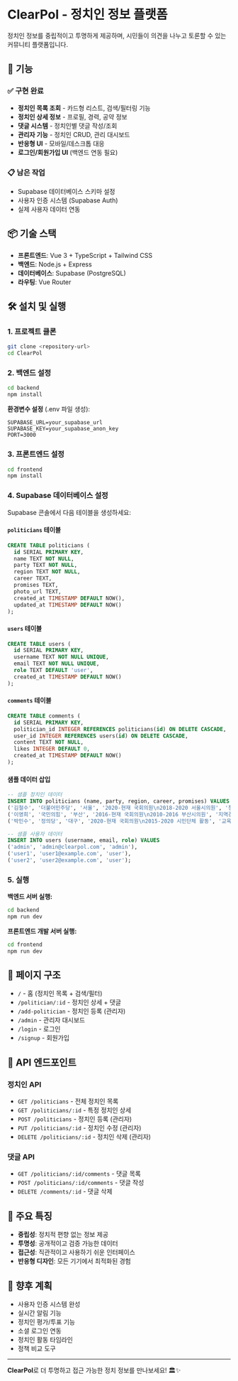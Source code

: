 # ClearPol - 정치인 정보 플랫폼

정치인 정보를 중립적이고 투명하게 제공하며, 시민들이 의견을 나누고 토론할 수 있는 커뮤니티 플랫폼입니다.

## 🚀 기능

### ✅ 구현 완료

- **정치인 목록 조회** - 카드형 리스트, 검색/필터링 기능
- **정치인 상세 정보** - 프로필, 경력, 공약 정보
- **댓글 시스템** - 정치인별 댓글 작성/조회
- **관리자 기능** - 정치인 CRUD, 관리 대시보드
- **반응형 UI** - 모바일/데스크톱 대응
- **로그인/회원가입 UI** (백엔드 연동 필요)

### 📋 남은 작업

- Supabase 데이터베이스 스키마 설정
- 사용자 인증 시스템 (Supabase Auth)
- 실제 사용자 데이터 연동

## 📦 기술 스택

- **프론트엔드**: Vue 3 + TypeScript + Tailwind CSS
- **백엔드**: Node.js + Express
- **데이터베이스**: Supabase (PostgreSQL)
- **라우팅**: Vue Router

## 🛠️ 설치 및 실행

### 1. 프로젝트 클론

```bash
git clone <repository-url>
cd ClearPol
```

### 2. 백엔드 설정

```bash
cd backend
npm install
```

**환경변수 설정** (.env 파일 생성):

```env
SUPABASE_URL=your_supabase_url
SUPABASE_KEY=your_supabase_anon_key
PORT=3000
```

### 3. 프론트엔드 설정

```bash
cd frontend
npm install
```

### 4. Supabase 데이터베이스 설정

Supabase 콘솔에서 다음 테이블을 생성하세요:

#### `politicians` 테이블

```sql
CREATE TABLE politicians (
  id SERIAL PRIMARY KEY,
  name TEXT NOT NULL,
  party TEXT NOT NULL,
  region TEXT NOT NULL,
  career TEXT,
  promises TEXT,
  photo_url TEXT,
  created_at TIMESTAMP DEFAULT NOW(),
  updated_at TIMESTAMP DEFAULT NOW()
);
```

#### `users` 테이블

```sql
CREATE TABLE users (
  id SERIAL PRIMARY KEY,
  username TEXT NOT NULL UNIQUE,
  email TEXT NOT NULL UNIQUE,
  role TEXT DEFAULT 'user',
  created_at TIMESTAMP DEFAULT NOW()
);
```

#### `comments` 테이블

```sql
CREATE TABLE comments (
  id SERIAL PRIMARY KEY,
  politician_id INTEGER REFERENCES politicians(id) ON DELETE CASCADE,
  user_id INTEGER REFERENCES users(id) ON DELETE CASCADE,
  content TEXT NOT NULL,
  likes INTEGER DEFAULT 0,
  created_at TIMESTAMP DEFAULT NOW()
);
```

#### 샘플 데이터 삽입

```sql
-- 샘플 정치인 데이터
INSERT INTO politicians (name, party, region, career, promises) VALUES
('김철수', '더불어민주당', '서울', '2020-현재 국회의원\n2018-2020 서울시의원', '청년 일자리 창출\n주거비 부담 완화'),
('이영희', '국민의힘', '부산', '2016-현재 국회의원\n2010-2016 부산시의원', '지역경제 활성화\n교통 인프라 확충'),
('박민수', '정의당', '대구', '2020-현재 국회의원\n2015-2020 시민단체 활동', '교육격차 해소\n환경보호 정책 강화');

-- 샘플 사용자 데이터
INSERT INTO users (username, email, role) VALUES
('admin', 'admin@clearpol.com', 'admin'),
('user1', 'user1@example.com', 'user'),
('user2', 'user2@example.com', 'user');
```

### 5. 실행

**백엔드 서버 실행:**

```bash
cd backend
npm run dev
```

**프론트엔드 개발 서버 실행:**

```bash
cd frontend
npm run dev
```

## 📱 페이지 구조

- `/` - 홈 (정치인 목록 + 검색/필터)
- `/politician/:id` - 정치인 상세 + 댓글
- `/add-politician` - 정치인 등록 (관리자)
- `/admin` - 관리자 대시보드
- `/login` - 로그인
- `/signup` - 회원가입

## 🔧 API 엔드포인트

### 정치인 API

- `GET /politicians` - 전체 정치인 목록
- `GET /politicians/:id` - 특정 정치인 상세
- `POST /politicians` - 정치인 등록 (관리자)
- `PUT /politicians/:id` - 정치인 수정 (관리자)
- `DELETE /politicians/:id` - 정치인 삭제 (관리자)

### 댓글 API

- `GET /politicians/:id/comments` - 댓글 목록
- `POST /politicians/:id/comments` - 댓글 작성
- `DELETE /comments/:id` - 댓글 삭제

## 🎨 주요 특징

- **중립성**: 정치적 편향 없는 정보 제공
- **투명성**: 공개적이고 검증 가능한 데이터
- **접근성**: 직관적이고 사용하기 쉬운 인터페이스
- **반응형 디자인**: 모든 기기에서 최적화된 경험

## 🔮 향후 계획

- 사용자 인증 시스템 완성
- 실시간 알림 기능
- 정치인 평가/투표 기능
- 소셜 로그인 연동
- 정치인 활동 타임라인
- 정책 비교 도구

---

**ClearPol**로 더 투명하고 접근 가능한 정치 정보를 만나보세요! 🏛️✨
